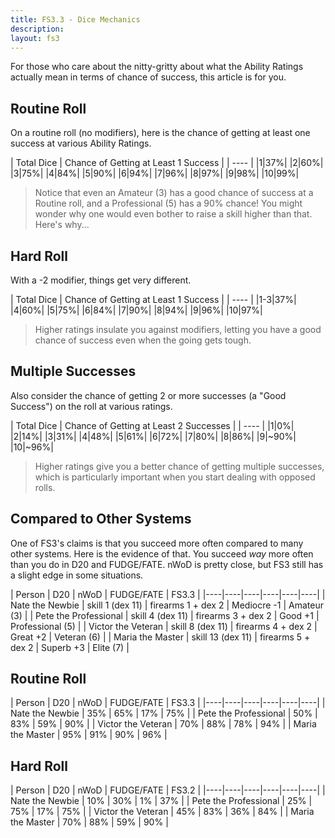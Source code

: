 ```yaml
---
title: FS3.3 - Dice Mechanics
description:
layout: fs3
---
```


For those who care about the nitty-gritty about what the Ability Ratings actually mean in terms of chance of success, this article is for you.

## Routine Roll

On a routine roll (no modifiers), here is the chance of getting at least one success at various Ability Ratings.

| Total Dice | Chance of Getting at Least 1 Success |
| ---- |
|1|37%|
|2|60%|
|3|75%|
|4|84%|
|5|90%|
|6|94%|
|7|96%|
|8|97%|
|9|98%|
|10|99%|

> <i class="fa fa-cubes" aria-hidden="true"></i>  Notice that even an Amateur (3) has a good chance of success at a Routine roll, and a Professional (5) has a 90% chance!   You might wonder why one would even bother to raise a skill higher than that.   Here's why...

## Hard Roll

With a -2 modifier, things get very different.

| Total Dice | Chance of Getting at Least 1 Success |
| ---- |
|1-3|37%|
|4|60%|
|5|75%|
|6|84%|
|7|90%|
|8|94%|
|9|96%|
|10|97%|

> <i class="fa fa-cubes" aria-hidden="true"></i>  Higher ratings insulate you against modifiers, letting you have a good chance of success even when the going gets tough.

## Multiple Successes

Also consider the chance of getting 2 or more successes (a "Good Success") on the roll at various ratings.

| Total Dice | Chance of Getting at Least 2 Successes |
| ---- |
|1|0%|
|2|14%|
|3|31%|
|4|48%|
|5|61%|
|6|72%|
|7|80%|
|8|86%|
|9|~90%|
|10|~96%|

> <i class="fa fa-cubes" aria-hidden="true"></i>  Higher ratings give you a better chance of getting multiple successes, which is particularly important when you start dealing with opposed rolls.

## Compared to Other Systems

One of FS3's claims is that you succeed more often compared to many other systems.  Here is the evidence of that.  You succeed *way* more often than you do in D20 and FUDGE/FATE.  nWoD is pretty close, but FS3 still has a slight edge in some situations.

| Person | D20 | nWoD | FUDGE/FATE | FS3.3 | 
|----|----|----|----|----|----|
| Nate the Newbie | skill 1 (dex 11) | firearms 1 + dex 2 | Mediocre -1 | Amateur (3) | 
| Pete the Professional | skill 4 (dex 11) | firearms 3 + dex 2 | Good  +1  | Professional (5) | 
| Victor the Veteran | skill 8 (dex 11) | firearms 4 + dex 2 | Great +2  | Veteran (6) | 
| Maria the Master | skill 13 (dex 11) | firearms 5 + dex 2 | Superb +3  | Elite (7) |

## Routine Roll

| Person | D20 | nWoD | FUDGE/FATE | FS3.3 |
|----|----|----|----|----|----|
| Nate the Newbie | 35% | 65% | 17% | 75% |
| Pete the Professional | 50% | 83% | 59% | 90% |
| Victor the Veteran | 70% | 88% | 78% | 94% |
| Maria the Master | 95% | 91% | 90% | 96% |

## Hard Roll

| Person | D20 | nWoD | FUDGE/FATE | FS3.2 |
|----|----|----|----|----|----|
| Nate the Newbie | 10% | 30% | 1% | 37% |
| Pete the Professional | 25% | 75% | 17% | 75% |
| Victor the Veteran | 45% | 83% | 36% | 84% |
| Maria the Master | 70% | 88% | 59% | 90% |